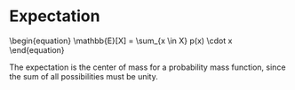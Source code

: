 # Expectation

\begin{equation}
\mathbb{E}[X] = \sum_{x \in X} p(x) \cdot x
\end{equation}

The expectation is the center of mass for a probability mass function, since the sum of all possibilities must be unity.